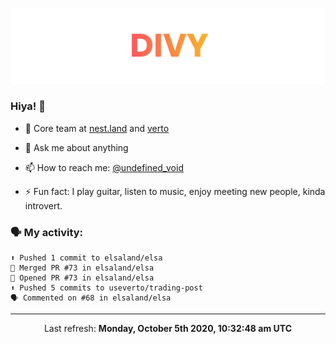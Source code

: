 
![](https://github.com/divy-work/divy-work/raw/master/assets/divy.png)

### Hiya! 👋

- 🔭 Core team at [nest.land](https://github.com/nestdotland/nest.land) and [verto](https://github.com/useverto/verto)

- 💬 Ask me about anything

- 📫 How to reach me: [@undefined_void](https://instagram.com/divy.exe)

- ⚡ Fun fact: I play guitar, listen to music, enjoy meeting new people, kinda introvert.

### 🗣 My activity:

```
⬆️ Pushed 1 commit to elsaland/elsa
🎉 Merged PR #73 in elsaland/elsa
💪 Opened PR #73 in elsaland/elsa
⬆️ Pushed 5 commits to useverto/trading-post
🗣 Commented on #68 in elsaland/elsa
```

------------
<p align="center">Last refresh: <b>Monday, October 5th 2020, 10:32:48 am UTC</b></p>
